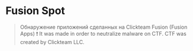 # Fusion Spot
> Обнаружение приложений сделанных на Clickteam Fusion (Fusion Apps)
> ❗ It was made in order to neutralize malware on CTF. CTF was created by Clickteam LLC.
